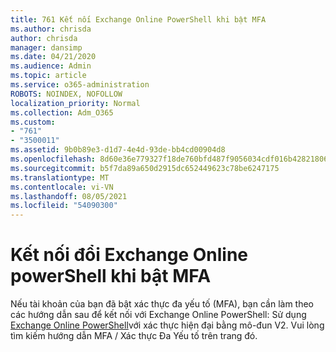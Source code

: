 ```yaml
---
title: 761 Kết nối Exchange Online PowerShell khi bật MFA
ms.author: chrisda
author: chrisda
manager: dansimp
ms.date: 04/21/2020
ms.audience: Admin
ms.topic: article
ms.service: o365-administration
ROBOTS: NOINDEX, NOFOLLOW
localization_priority: Normal
ms.collection: Adm_O365
ms.custom:
- "761"
- "3500011"
ms.assetid: 9b0b89e3-d1d7-4e4d-93de-bb4cd00904d8
ms.openlocfilehash: 8d60e36e779327f18de760bfd487f9056034cdf016b4282180648906277f6d2d
ms.sourcegitcommit: b5f7da89a650d2915dc652449623c78be6247175
ms.translationtype: MT
ms.contentlocale: vi-VN
ms.lasthandoff: 08/05/2021
ms.locfileid: "54090300"
---
```

# <a name="connect-to-exchange-online-powershell-when-mfa-is-enabled"></a>Kết nối đổi Exchange Online powerShell khi bật MFA

Nếu tài khoản của bạn đã bật xác thực đa yếu tố (MFA), bạn cần làm theo các hướng dẫn sau để kết nối với Exchange Online PowerShell: Sử dụng [Exchange Online PowerShell](https://aka.ms/exops-docs)với xác thực hiện đại bằng mô-đun V2. Vui lòng tìm kiếm hướng dẫn MFA / Xác thực Đa Yếu tố trên trang đó.
